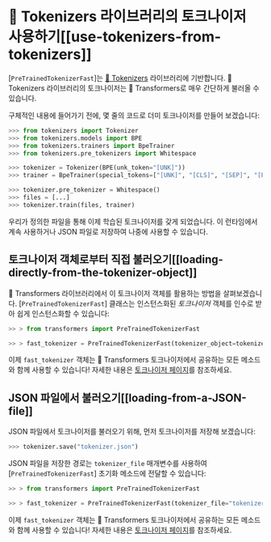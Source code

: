 <!--Copyright 2020 The HuggingFace Team. All rights reserved.

Licensed under the Apache License, Version 2.0 (the "License"); you may not use this file except in compliance with
the License. You may obtain a copy of the License at

http://www.apache.org/licenses/LICENSE-2.0

Unless required by applicable law or agreed to in writing, software distributed under the License is distributed on
an "AS IS" BASIS, WITHOUT WARRANTIES OR CONDITIONS OF ANY KIND, either express or implied. See the License for the
specific language governing permissions and limitations under the License.

⚠️ Note that this file is in Markdown but contain specific syntax for our doc-builder (similar to MDX) that may not be
rendered properly in your Markdown viewer.

-->

# 🤗 Tokenizers 라이브러리의 토크나이저 사용하기[[use-tokenizers-from-tokenizers]]

[`PreTrainedTokenizerFast`]는 [🤗 Tokenizers](https://huggingface.co/docs/tokenizers) 라이브러리에 기반합니다. 🤗 Tokenizers 라이브러리의 토크나이저는
🤗 Transformers로 매우 간단하게 불러올 수 있습니다.

구체적인 내용에 들어가기 전에, 몇 줄의 코드로 더미 토크나이저를 만들어 보겠습니다:

```python
>>> from tokenizers import Tokenizer
>>> from tokenizers.models import BPE
>>> from tokenizers.trainers import BpeTrainer
>>> from tokenizers.pre_tokenizers import Whitespace

>>> tokenizer = Tokenizer(BPE(unk_token="[UNK]"))
>>> trainer = BpeTrainer(special_tokens=["[UNK]", "[CLS]", "[SEP]", "[PAD]", "[MASK]"])

>>> tokenizer.pre_tokenizer = Whitespace()
>>> files = [...]
>>> tokenizer.train(files, trainer)
```

우리가 정의한 파일을 통해 이제 학습된 토크나이저를 갖게 되었습니다. 이 런타임에서 계속 사용하거나 JSON 파일로 저장하여 나중에 사용할 수 있습니다.

## 토크나이저 객체로부터 직접 불러오기[[loading-directly-from-the-tokenizer-object]]

🤗 Transformers 라이브러리에서 이 토크나이저 객체를 활용하는 방법을 살펴보겠습니다.
[`PreTrainedTokenizerFast`] 클래스는 인스턴스화된 *토크나이저* 객체를 인수로 받아 쉽게 인스턴스화할 수 있습니다:

```python
>> > from transformers import PreTrainedTokenizerFast

>> > fast_tokenizer = PreTrainedTokenizerFast(tokenizer_object=tokenizer)
```

이제 `fast_tokenizer` 객체는 🤗 Transformers 토크나이저에서 공유하는 모든 메소드와 함께 사용할 수 있습니다! 자세한 내용은 [토크나이저 페이지](main_classes/tokenizer)를 참조하세요.

## JSON 파일에서 불러오기[[loading-from-a-JSON-file]]

<!--In order to load a tokenizer from a JSON file, let's first start by saving our tokenizer:-->

JSON 파일에서 토크나이저를 불러오기 위해, 먼저 토크나이저를 저장해 보겠습니다:

```python
>>> tokenizer.save("tokenizer.json")
```

JSON 파일을 저장한 경로는 `tokenizer_file` 매개변수를 사용하여 [`PreTrainedTokenizerFast`] 초기화 메소드에 전달할 수 있습니다:

```python
>> > from transformers import PreTrainedTokenizerFast

>> > fast_tokenizer = PreTrainedTokenizerFast(tokenizer_file="tokenizer.json")
```

이제 `fast_tokenizer` 객체는 🤗 Transformers 토크나이저에서 공유하는 모든 메소드와 함께 사용할 수 있습니다! 자세한 내용은 [토크나이저 페이지](main_classes/tokenizer)를 참조하세요.
